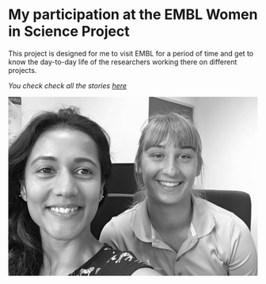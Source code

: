 # My participation at the EMBL Women in Science Project

This project is designed for me to visit EMBL for a period of time and get to know the day-to-day life of the researchers working there on different projects.

*You check check all the stories [here](https://malvikasharan.github.io/EMBL-Women-2019/)*

![](./../images/embl_wis.jpg)
